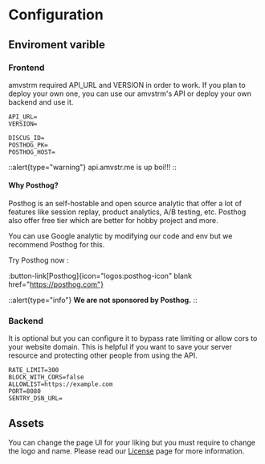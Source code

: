 # Configuration

## Enviroment varible

### Frontend

amvstrm required API_URL and VERSION in order to work. If you plan to deploy your own one, you can use our amvstrm's API or deploy your own backend and use it.

```env
API_URL=
VERSION=

DISCUS_ID=
POSTHOG_PK=
POSTHOG_HOST=
```

::alert{type="warning"}
api.amvstr.me is up boi!!!
::

#### Why Posthog?

Posthog is an self-hostable and open source analytic that offer a lot of features like session replay, product analytics, A/B testing, etc. Posthog also offer free tier which are better for hobby project and more.

You can use Google analytic by modifying our code and env but we recommend Posthog for this.

Try Posthog now :

:button-link[Posthog]{icon="logos:posthog-icon" blank href="https://posthog.com"}

::alert{type="info"}
__We are not sponsored by Posthog.__
::

### Backend

It is optional but you can configure it to bypass rate limiting or allow cors to your website domain. This is helpful if you want to save your server resource and protecting other people from using the API.

```env
RATE_LIMIT=300
BLOCK_WITH_CORS=false
ALLOWLIST=https://example.com
PORT=8080
SENTRY_DSN_URL=
```

## Assets

You can change the page UI for your liking
but you must require to change the logo and name. Please read our [License](/license) page for more information.
